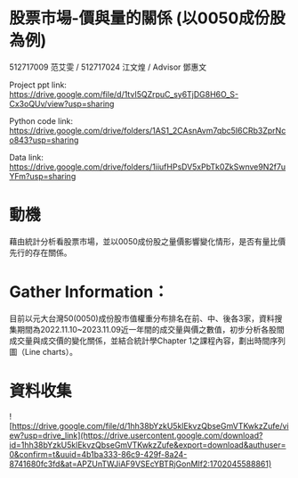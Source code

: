 # 股票市場-價與量的關係 (以0050成份股為例)
512717009 范艾雯 / 512717024 江文煌 / Advisor 鄧惠文 


Project ppt link: https://drive.google.com/file/d/1tvI5QZrpuC_sy6TjDG8H6O_S-Cx3oQUv/view?usp=sharing

Python code link: https://drive.google.com/drive/folders/1AS1_2CAsnAvm7qbc5I6CRb3ZprNco843?usp=sharing

Data link: https://drive.google.com/drive/folders/1iiufHPsDV5xPbTk0ZkSwnve9N2f7uYFm?usp=sharing

# 動機
藉由統計分析看股票市場，並以0050成份股之量價影響變化情形，是否有量比價先行的存在關係。

# Gather Information：
目前以元大台灣50(0050)成份股市值權重分布排名在前、中、後各3家，資料搜集期間為2022.11.10~2023.11.09近一年間的成交量與價之數值，初步分析各股間成交量與成交價的變化關係，並結合統計學Chapter 1之課程內容，劃出時間序列圖（Line charts）。

# 資料收集
![https://drive.google.com/file/d/1hh38bYzkU5klEkvzQbseGmVTKwkzZufe/view?usp=drive_link](https://drive.usercontent.google.com/download?id=1hh38bYzkU5klEkvzQbseGmVTKwkzZufe&export=download&authuser=0&confirm=t&uuid=4b1ba333-86c9-429f-8a24-8741680fc3fd&at=APZUnTWJiAF9VSEcYBTRjGonMIf2:1702045588861)

